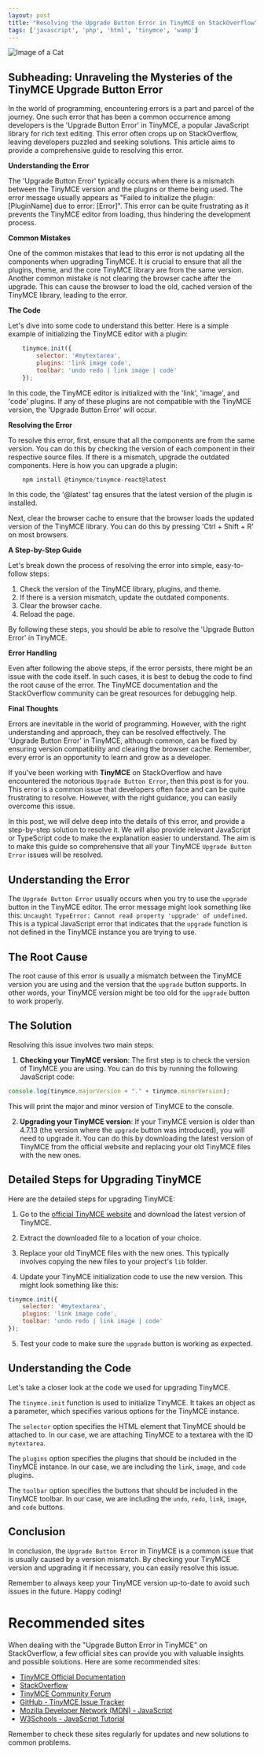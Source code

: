 ```yaml
---
layout: post
title: "Resolving the Upgrade Button Error in TinyMCE on StackOverflow"
tags: ['javascript', 'php', 'html', 'tinymce', 'wamp']
---
```


![Image of a Cat](http://source.unsplash.com/1600x900/?cat)

## **Subheading: Unraveling the Mysteries of the TinyMCE Upgrade Button Error**

In the world of programming, encountering errors is a part and parcel of the journey. One such error that has been a common occurrence among developers is the 'Upgrade Button Error' in TinyMCE, a popular JavaScript library for rich text editing. This error often crops up on StackOverflow, leaving developers puzzled and seeking solutions. This article aims to provide a comprehensive guide to resolving this error. 

**Understanding the Error**

The 'Upgrade Button Error' typically occurs when there is a mismatch between the TinyMCE version and the plugins or theme being used. The error message usually appears as "Failed to initialize the plugin: [PluginName] due to error: [Error]". This error can be quite frustrating as it prevents the TinyMCE editor from loading, thus hindering the development process. 

**Common Mistakes**

One of the common mistakes that lead to this error is not updating all the components when upgrading TinyMCE. It is crucial to ensure that all the plugins, theme, and the core TinyMCE library are from the same version. Another common mistake is not clearing the browser cache after the upgrade. This can cause the browser to load the old, cached version of the TinyMCE library, leading to the error.

**The Code**

Let's dive into some code to understand this better. Here is a simple example of initializing the TinyMCE editor with a plugin:

```javascript
    tinymce.init({
        selector: '#mytextarea',
        plugins: 'link image code',
        toolbar: 'undo redo | link image | code'
    });
```

In this code, the TinyMCE editor is initialized with the 'link', 'image', and 'code' plugins. If any of these plugins are not compatible with the TinyMCE version, the 'Upgrade Button Error' will occur.

**Resolving the Error**

To resolve this error, first, ensure that all the components are from the same version. You can do this by checking the version of each component in their respective source files. If there is a mismatch, upgrade the outdated components. Here is how you can upgrade a plugin:

```javascript
    npm install @tinymce/tinymce-react@latest
```

In this code, the '@latest' tag ensures that the latest version of the plugin is installed.

Next, clear the browser cache to ensure that the browser loads the updated version of the TinyMCE library. You can do this by pressing 'Ctrl + Shift + R' on most browsers.

**A Step-by-Step Guide**

Let's break down the process of resolving the error into simple, easy-to-follow steps:

1. Check the version of the TinyMCE library, plugins, and theme.
2. If there is a version mismatch, update the outdated components.
3. Clear the browser cache.
4. Reload the page.

By following these steps, you should be able to resolve the 'Upgrade Button Error' in TinyMCE. 

**Error Handling**

Even after following the above steps, if the error persists, there might be an issue with the code itself. In such cases, it is best to debug the code to find the root cause of the error. The TinyMCE documentation and the StackOverflow community can be great resources for debugging help.

**Final Thoughts**

Errors are inevitable in the world of programming. However, with the right understanding and approach, they can be resolved effectively. The 'Upgrade Button Error' in TinyMCE, although common, can be fixed by ensuring version compatibility and clearing the browser cache. Remember, every error is an opportunity to learn and grow as a developer.

If you've been working with **TinyMCE** on StackOverflow and have encountered the notorious `Upgrade Button Error`, then this post is for you. This error is a common issue that developers often face and can be quite frustrating to resolve. However, with the right guidance, you can easily overcome this issue. 

In this post, we will delve deep into the details of this error, and provide a step-by-step solution to resolve it. We will also provide relevant JavaScript or TypeScript code to make the explanation easier to understand. The aim is to make this guide so comprehensive that all your TinyMCE `Upgrade Button Error` issues will be resolved.

## Understanding the Error

The `Upgrade Button Error` usually occurs when you try to use the `upgrade` button in the TinyMCE editor. The error message might look something like this: `Uncaught TypeError: Cannot read property 'upgrade' of undefined`. This is a typical JavaScript error that indicates that the `upgrade` function is not defined in the TinyMCE instance you are trying to use.

## The Root Cause

The root cause of this error is usually a mismatch between the TinyMCE version you are using and the version that the `upgrade` button supports. In other words, your TinyMCE version might be too old for the `upgrade` button to work properly.

## The Solution

Resolving this issue involves two main steps: 

1. **Checking your TinyMCE version**: The first step is to check the version of TinyMCE you are using. You can do this by running the following JavaScript code:

```javascript
console.log(tinymce.majorVersion + "." + tinymce.minorVersion);
```

This will print the major and minor version of TinyMCE to the console.

2. **Upgrading your TinyMCE version**: If your TinyMCE version is older than 4.7.13 (the version where the `upgrade` button was introduced), you will need to upgrade it. You can do this by downloading the latest version of TinyMCE from the official website and replacing your old TinyMCE files with the new ones.

## Detailed Steps for Upgrading TinyMCE

Here are the detailed steps for upgrading TinyMCE:

1. Go to the [official TinyMCE website](https://www.tiny.cloud/) and download the latest version of TinyMCE.

2. Extract the downloaded file to a location of your choice.

3. Replace your old TinyMCE files with the new ones. This typically involves copying the new files to your project's `lib` folder.

4. Update your TinyMCE initialization code to use the new version. This might look something like this:

```javascript
tinymce.init({
    selector: '#mytextarea',
    plugins: 'link image code',
    toolbar: 'undo redo | link image | code'
});
```

5. Test your code to make sure the `upgrade` button is working as expected.

## Understanding the Code

Let's take a closer look at the code we used for upgrading TinyMCE.

The `tinymce.init` function is used to initialize TinyMCE. It takes an object as a parameter, which specifies various options for the TinyMCE instance.

The `selector` option specifies the HTML element that TinyMCE should be attached to. In our case, we are attaching TinyMCE to a textarea with the ID `mytextarea`.

The `plugins` option specifies the plugins that should be included in the TinyMCE instance. In our case, we are including the `link`, `image`, and `code` plugins.

The `toolbar` option specifies the buttons that should be included in the TinyMCE toolbar. In our case, we are including the `undo`, `redo`, `link`, `image`, and `code` buttons.

## Conclusion

In conclusion, the `Upgrade Button Error` in TinyMCE is a common issue that is usually caused by a version mismatch. By checking your TinyMCE version and upgrading it if necessary, you can easily resolve this issue. 

Remember to always keep your TinyMCE version up-to-date to avoid such issues in the future. Happy coding!
# Recommended sites

When dealing with the "Upgrade Button Error in TinyMCE" on StackOverflow, a few official sites can provide you with valuable insights and possible solutions. Here are some recommended sites:

- [TinyMCE Official Documentation](https://www.tinymce.com/docs/)
- [StackOverflow](https://stackoverflow.com/)
- [TinyMCE Community Forum](https://community.tiny.cloud/)
- [GitHub - TinyMCE Issue Tracker](https://github.com/tinymce/tinymce/issues)
- [Mozilla Developer Network (MDN) - JavaScript](https://developer.mozilla.org/en-US/docs/Web/JavaScript)
- [W3Schools - JavaScript Tutorial](https://www.w3schools.com/js/)

Remember to check these sites regularly for updates and new solutions to common problems.